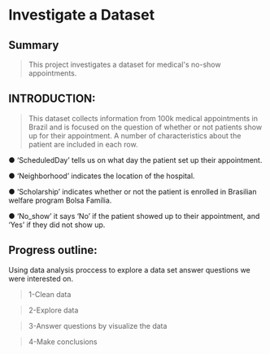 # Investigate a Dataset

## Summary

> This project investigates a dataset for medical's no-show appointments.

## INTRODUCTION:

> This dataset collects information from 100k medical appointments in Brazil and is focused on the question of whether or not patients show up for their appointment. A number of characteristics about the patient are included in each row.

● ‘ScheduledDay’ tells us on what day the patient set up their appointment.

● ‘Neighborhood’ indicates the location of the hospital.

● ‘Scholarship’ indicates whether or not the patient is enrolled in Brasilian welfare program Bolsa Família.

● ‘No_show’ it says ‘No’ if the patient showed up to their appointment, and ‘Yes’ if they did not show up.

## Progress outline:

 Using data analysis proccess to explore a data set answer questions we were interested on.

> 1-Clean data

> 2-Explore data

> 3-Answer questions by visualize the data

> 4-Make conclusions
